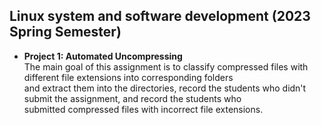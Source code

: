 ## Linux system and software development (2023 Spring Semester)

* **Project 1: Automated Uncompressing** <br>
The main goal of this assignment is to classify compressed files with different file extensions into corresponding folders <br>
and extract them into the directories, record the students who didn't submit the assignment, and record the students who <br>
submitted compressed files with incorrect file extensions.
